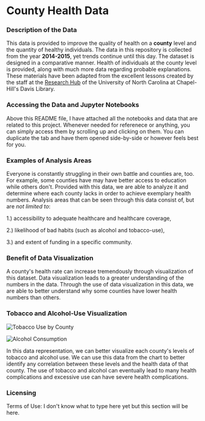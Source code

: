 # County Health Data

### Description of the Data

This data is provided to improve the quality of health on a **county** level and the quantity of healthy individuals. The data in this repository is collected from the year **2014-2015**, yet trends continue until this day. The dataset is designed in a comparative manner. Health of individuals at the county level is provided, along with much more data regarding probable explanations. These materials have been adapted from the excellent lessons created by the staff at the [Research Hub](https://library.unc.edu/data/) of the University of North Carolina at Chapel-Hill's Davis Library.


### Accessing the Data and Jupyter Notebooks

Above this README file, I have attached all the notebooks and data that are related to this project. Whenever needed for referenece or anything, you can simply access them by scrolling up and clicking on them. You can duplicate the tab and have them opened side-by-side or however feels best for you.


### Examples of Analysis Areas

Everyone is constantly struggling in their own battle and counties are, too. For example, some counties have may have better access to education while others don't. Provided with this data, we are able to analyze it and determine where each county lacks in order to achieve exemplary health numbers. Analysis areas that can be seen through this data consist of, but are *not limited to*:

1.) accessibility to adequate healthcare and healthcare coverage,

2.) likelihood of bad habits (such as alcohol and tobacco-use),

3.) and extent of funding in a specific community.


### Benefit of Data Visualization

A county's health rate can increase tremendously through visualization of this dataset. Data visualization leads to a greater understanding of the numbers in the data. Through the use of data visualization in this data, we are able to better understand why some counties have lower health numbers than others.


### Tobacco and Alcohol-Use Visualization
![Tobacco Use by County](https://user-images.githubusercontent.com/111814393/203340386-f69e8592-0657-4bda-8719-cfd9db564729.png)

![Alcohol Consumption](https://user-images.githubusercontent.com/111814393/203340437-f3a44bfa-5355-4224-9cd4-b0d23c7948c5.png)


In this data representation, we can better visualize each county's levels of tobacco and alcohol use. We can use this data from the chart to better identify any correlation between these levels and the health data of that county. The use of tobacco and alcohol can eventually lead to many health complications and excessive use can have severe health complications. 


### Licensing
Terms of Use: I don't know what to type here yet but this section will be here.
